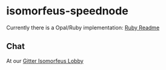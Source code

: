 # isomorfeus-speednode

Currently there is a Opal/Ruby implementation:
[Ruby Readme](https://github.com/isomorfeus/isomorfeus-speednode/tree/master/ruby)

## Chat
At our [Gitter Isomorfeus Lobby](http://gitter.im/isomorfeus/Lobby) 